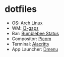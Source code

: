 # dotfiles

* OS: [Arch Linux](https://archlinux.org/)
* WM: [i3-gaps](https://github.com/Airblader/i3)
* Bar: [Bumblebee Status](https://github.com/tobi-wan-kenobi/bumblebee-status)
* Compositor: [Picom](https://github.com/yshui/picom)
* Terminal: [Alacritty](https://github.com/alacritty/alacritty)
* App Launcher: [Dmenu](https://tools.suckless.org/dmenu/)
